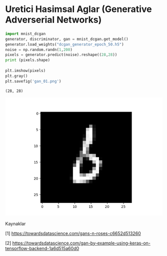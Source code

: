 
# Uretici Hasimsal Aglar (Generative Adverserial Networks)

```python
import mnist_dcgan
generator, discriminator, gan = mnist_dcgan.get_model()
generator.load_weights("dcgan_generator_epoch_50.h5")
noise = np.random.randn(1,200)
pixels = generator.predict(noise).reshape((28,28))
print (pixels.shape)

plt.imshow(pixels)
plt.gray()
plt.savefig('gan_01.png')
```

```text
(28, 28)
```

![](gan_01.png)












Kaynaklar

[1] https://towardsdatascience.com/gans-n-roses-c6652d513260

[2] https://towardsdatascience.com/gan-by-example-using-keras-on-tensorflow-backend-1a6d515a60d0


